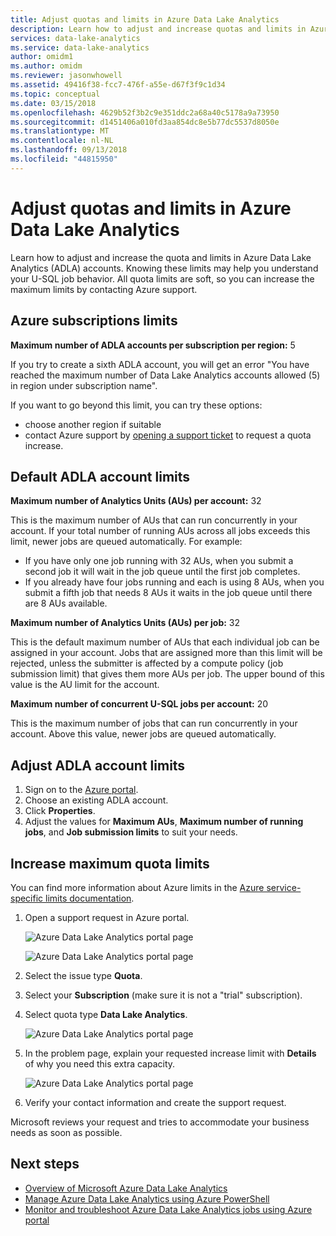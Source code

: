 ```yaml
---
title: Adjust quotas and limits in Azure Data Lake Analytics
description: Learn how to adjust and increase quotas and limits in Azure Data Lake Analytics (ADLA) accounts.
services: data-lake-analytics
ms.service: data-lake-analytics
author: omidm1
ms.author: omidm
ms.reviewer: jasonwhowell
ms.assetid: 49416f38-fcc7-476f-a55e-d67f3f9c1d34
ms.topic: conceptual
ms.date: 03/15/2018
ms.openlocfilehash: 4629b52f3b2c9e351ddc2a68a40c5178a9a73950
ms.sourcegitcommit: d1451406a010fd3aa854dc8e5b77dc5537d8050e
ms.translationtype: MT
ms.contentlocale: nl-NL
ms.lasthandoff: 09/13/2018
ms.locfileid: "44815950"
---
```

# <a name="adjust-quotas-and-limits-in-azure-data-lake-analytics"></a>Adjust quotas and limits in Azure Data Lake Analytics

Learn how to adjust and increase the quota and limits in Azure Data Lake Analytics (ADLA) accounts. Knowing these limits may help you understand your U-SQL job behavior. All quota limits are soft, so you can increase the maximum limits by contacting Azure support.

## <a name="azure-subscriptions-limits"></a>Azure subscriptions limits

**Maximum number of ADLA accounts per subscription per region:**  5

If you try to create a sixth ADLA account, you will get an error "You have reached the maximum number of Data Lake Analytics accounts allowed (5) in region under subscription name". 

If you want to go beyond this limit, you can try these options:
* choose another region if suitable
* contact Azure support by [opening a support ticket](#increase-maximum-quota-limits) to request a quota increase.

## <a name="default-adla-account-limits"></a>Default ADLA account limits

**Maximum number of Analytics Units (AUs) per account:** 32

This is the maximum number of AUs that can run concurrently in your account. If your total number of running AUs across all jobs exceeds this limit, newer jobs are queued automatically. For example:

* If you have only one job running with 32 AUs, when you submit a second job it will wait in the job queue until the first job completes.
* If you already have four jobs running and each is using 8 AUs, when you submit a fifth job that needs 8 AUs it waits in the job queue until there are 8 AUs available.

**Maximum number of Analytics Units (AUs) per job:** 32

This is the default maximum number of AUs that each individual job can be assigned in your account. Jobs that are assigned more than this limit will be rejected, unless the submitter is affected by a compute policy (job submission limit) that gives them more AUs per job. The upper bound of this value is the AU limit for the account.

**Maximum number of concurrent U-SQL jobs per account:** 20

This is the maximum number of jobs that can run concurrently in your account. Above this value, newer jobs are queued automatically.

## <a name="adjust-adla-account-limits"></a>Adjust ADLA account limits

1. Sign on to the [Azure portal](https://portal.azure.com).
2. Choose an existing ADLA account.
3. Click **Properties**.
4. Adjust the values for **Maximum AUs**, **Maximum number of running jobs**, and **Job submission limits** to suit your needs.

## <a name="increase-maximum-quota-limits"></a>Increase maximum quota limits

You can find more information about Azure limits in the [Azure service-specific limits documentation](../azure-subscription-service-limits.md#data-lake-analytics-limits).

1. Open a support request in Azure portal.

    ![Azure Data Lake Analytics portal page](./media/data-lake-analytics-quota-limits/data-lake-analytics-quota-help-support.png)

    ![Azure Data Lake Analytics portal page](./media/data-lake-analytics-quota-limits/data-lake-analytics-quota-support-request.png)
2. Select the issue type **Quota**.
3. Select your **Subscription** (make sure it is not a "trial" subscription).
4. Select quota type **Data Lake Analytics**.

    ![Azure Data Lake Analytics portal page](./media/data-lake-analytics-quota-limits/data-lake-analytics-quota-support-request-basics.png)

5. In the problem page, explain your requested increase limit with **Details** of why you need this extra capacity.

    ![Azure Data Lake Analytics portal page](./media/data-lake-analytics-quota-limits/data-lake-analytics-quota-support-request-details.png)

6. Verify your contact information and create the support request.

Microsoft reviews your request and tries to accommodate your business needs as soon as possible.

## <a name="next-steps"></a>Next steps

* [Overview of Microsoft Azure Data Lake Analytics](data-lake-analytics-overview.md)
* [Manage Azure Data Lake Analytics using Azure PowerShell](data-lake-analytics-manage-use-powershell.md)
* [Monitor and troubleshoot Azure Data Lake Analytics jobs using Azure portal](data-lake-analytics-monitor-and-troubleshoot-jobs-tutorial.md)
